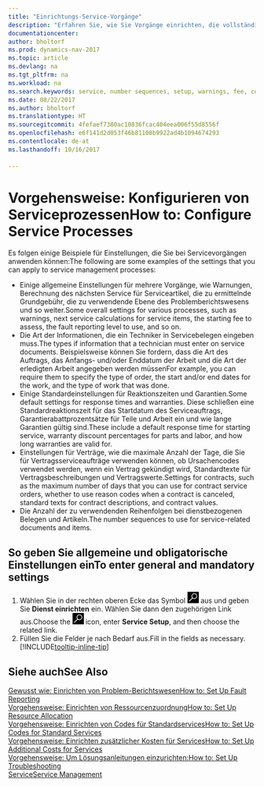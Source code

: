 ```yaml
---
title: "Einrichtungs-Service-Vorgänge"
description: "Erfahren Sie, wie Sie Vorgänge einrichten, die vollständige Zufriedenheit Ihrer Debitoren mit Ihrem Kundendienst sicherzustellen."
documentationcenter: 
author: bholtorf
ms.prod: dynamics-nav-2017
ms.topic: article
ms.devlang: na
ms.tgt_pltfrm: na
ms.workload: na
ms.search.keywords: service, number sequences, setup, warnings, fee, contracts, warranties
ms.date: 08/22/2017
ms.author: bholtorf
ms.translationtype: HT
ms.sourcegitcommit: 4fefaef7380ac10836fcac404eea006f55d8556f
ms.openlocfilehash: e6f141d2d053f46b81108b9922ad4b1094674293
ms.contentlocale: de-at
ms.lasthandoff: 10/16/2017

---
```

# <a name="how-to-configure-service-processes"></a><span data-ttu-id="021f0-103">Vorgehensweise: Konfigurieren von Serviceprozessen</span><span class="sxs-lookup"><span data-stu-id="021f0-103">How to: Configure Service Processes</span></span>
<span data-ttu-id="021f0-104">Es folgen einige Beispiele für Einstellungen, die Sie bei Servicevorgängen anwenden können:</span><span class="sxs-lookup"><span data-stu-id="021f0-104">The following are some examples of the settings that you can apply to service management processes:</span></span>  
  
* <span data-ttu-id="021f0-105">Einige allgemeine Einstellungen für mehrere Vorgänge, wie Warnungen, Berechnung des nächsten Service für Serviceartikel, die zu ermittelnde Grundgebühr, die zu verwendende Ebene des Problemberichtswesens und so weiter.</span><span class="sxs-lookup"><span data-stu-id="021f0-105">Some overall settings for various processes, such as warnings, next service calculations for service items, the starting fee to assess, the fault reporting level to use, and so on.</span></span>  
* <span data-ttu-id="021f0-106">Die Art der Informationen, die ein Techniker in Servicebelegen eingeben muss.</span><span class="sxs-lookup"><span data-stu-id="021f0-106">The types if information that a technician must enter on service documents.</span></span> <span data-ttu-id="021f0-107">Beispielsweise können Sie fordern, dass die Art des Auftrags, das Anfangs- und/oder Enddatum der Arbeit und die Art der erledigten Arbeit angegeben werden müssen</span><span class="sxs-lookup"><span data-stu-id="021f0-107">For example, you can require them to specify the type of order, the start and/or end dates for the work, and the type of work that was done.</span></span>  
* <span data-ttu-id="021f0-108">Einige Standardeinstellungen für Reaktionszeiten und Garantien.</span><span class="sxs-lookup"><span data-stu-id="021f0-108">Some default settings for response times and warranties.</span></span> <span data-ttu-id="021f0-109">Diese schließen eine Standardreaktionszeit für das Startdatum des Serviceauftrags, Garantierabattprozentsätze für Teile und Arbeit ein und wie lange Garantien gültig sind.</span><span class="sxs-lookup"><span data-stu-id="021f0-109">These include a default response time for starting service, warranty discount percentages for parts and labor, and how long warranties are valid for.</span></span>  
* <span data-ttu-id="021f0-110">Einstellungen für Verträge, wie die maximale Anzahl der Tage, die Sie für Vertragsserviceaufträge verwenden können, ob Ursachencodes verwendet werden, wenn ein Vertrag gekündigt wird, Standardtexte für Vertragsbeschreibungen und Vertragswerte.</span><span class="sxs-lookup"><span data-stu-id="021f0-110">Settings for contracts, such as the maximum number of days that you can use for contract service orders, whether to use reason codes when a contract is canceled, standard texts for contract descriptions, and contract values.</span></span>  
* <span data-ttu-id="021f0-111">Die Anzahl der zu verwendenden Reihenfolgen bei dienstbezogenen Belegen und Artikeln.</span><span class="sxs-lookup"><span data-stu-id="021f0-111">The number sequences to use for service-related documents and items.</span></span>  

## <a name="to-enter-general-and-mandatory-settings"></a><span data-ttu-id="021f0-112">So geben Sie allgemeine und obligatorische Einstellungen ein</span><span class="sxs-lookup"><span data-stu-id="021f0-112">To enter general and mandatory settings</span></span>
1. <span data-ttu-id="021f0-113">Wählen Sie in der rechten oberen Ecke das Symbol ![Nach Seite oder Bericht suchen](media/ui-search/search_small.png "Nach Seite oder Bericht suchen") aus und geben Sie **Dienst einrichten** ein. Wählen Sie dann den zugehörigen Link aus.</span><span class="sxs-lookup"><span data-stu-id="021f0-113">Choose the ![Search for Page or Report](media/ui-search/search_small.png "Search for Page or Report icon") icon, enter **Service Setup**, and then choose the related link.</span></span>
2. <span data-ttu-id="021f0-114">Füllen Sie die Felder je nach Bedarf aus.</span><span class="sxs-lookup"><span data-stu-id="021f0-114">Fill in the fields as necessary.</span></span> [!INCLUDE[tooltip-inline-tip](includes/tooltip-inline-tip_md.md)]  

## <a name="see-also"></a><span data-ttu-id="021f0-115">Siehe auch</span><span class="sxs-lookup"><span data-stu-id="021f0-115">See Also</span></span>  
[<span data-ttu-id="021f0-116">Gewusst wie: Einrichten von Problem-Berichtswesen</span><span class="sxs-lookup"><span data-stu-id="021f0-116">How to: Set Up Fault Reporting</span></span>](service-how-setup-fault-reporting.md)  
[<span data-ttu-id="021f0-117">Vorgehensweise: Einrichten von Ressourcenzuordnung</span><span class="sxs-lookup"><span data-stu-id="021f0-117">How to: Set Up Resource Allocation</span></span>](service-how-setup-resource-allocation.md)  
[<span data-ttu-id="021f0-118">Vorgehensweise: Einrichten von Codes für Standardservices</span><span class="sxs-lookup"><span data-stu-id="021f0-118">How to: Set Up Codes for Standard Services</span></span>](service-how-setup-service-coding.md)  
[<span data-ttu-id="021f0-119">Vorgehensweise: Einrichten zusätzlicher Kosten für Services</span><span class="sxs-lookup"><span data-stu-id="021f0-119">How to: Set Up Additional Costs for Services</span></span>](service-how-setup-service-costs-pricing.md)  
[<span data-ttu-id="021f0-120">Vorgehensweise: Um Lösungsanleitungen einzurichten:</span><span class="sxs-lookup"><span data-stu-id="021f0-120">How to: Set Up Troubleshooting</span></span>](service-how-setup-troubleshooting.md)  
[<span data-ttu-id="021f0-121">Service</span><span class="sxs-lookup"><span data-stu-id="021f0-121">Service Management</span></span>](service-service.md)  

